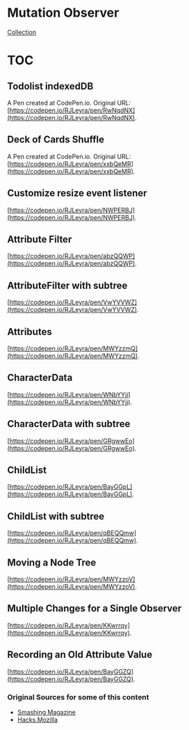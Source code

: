 # Mutation Observer
[Collection](https://codepen.io/collection/AVzKxz)

# [TOC](https://russellabraham.github.io/javascript/scripts/client/mutation-observer/toc.html)

## Todolist indexedDB
 A Pen created at CodePen.io. Original URL: [https://codepen.io/RJLeyra/pen/RwNqdNX](https://codepen.io/RJLeyra/pen/RwNqdNX).

## Deck of Cards Shuffle
 A Pen created at CodePen.io. Original URL: [https://codepen.io/RJLeyra/pen/xxbQeMR](https://codepen.io/RJLeyra/pen/xxbQeMR).
 
## Customize resize event listener
 [https://codepen.io/RJLeyra/pen/NWPERBJ](https://codepen.io/RJLeyra/pen/NWPERBJ).

## Attribute Filter
 [https://codepen.io/RJLeyra/pen/abzQQWP](https://codepen.io/RJLeyra/pen/abzQQWP).

## AttributeFilter with subtree
 [https://codepen.io/RJLeyra/pen/VwYVVWZ](https://codepen.io/RJLeyra/pen/VwYVVWZ).

## Attributes
 [https://codepen.io/RJLeyra/pen/MWYzzmQ](https://codepen.io/RJLeyra/pen/MWYzzmQ).

## CharacterData
 [https://codepen.io/RJLeyra/pen/WNbYYjj](https://codepen.io/RJLeyra/pen/WNbYYjj).

## CharacterData with subtree
 [https://codepen.io/RJLeyra/pen/GRgwwEo](https://codepen.io/RJLeyra/pen/GRgwwEo).

## ChildList
 [https://codepen.io/RJLeyra/pen/BayGGpL](https://codepen.io/RJLeyra/pen/BayGGpL).

## ChildList with subtree
 [https://codepen.io/RJLeyra/pen/qBEQQmw](https://codepen.io/RJLeyra/pen/qBEQQmw).

## Moving a Node Tree
 [https://codepen.io/RJLeyra/pen/MWYzzoV](https://codepen.io/RJLeyra/pen/MWYzzoV).

## Multiple Changes for a Single Observer
 [https://codepen.io/RJLeyra/pen/KKwrrqy](https://codepen.io/RJLeyra/pen/KKwrrqy).

## Recording an Old Attribute Value
 [https://codepen.io/RJLeyra/pen/BayGGZQ](https://codepen.io/RJLeyra/pen/BayGGZQ).

### Original Sources for some of this content 
* [Smashing Magazine](https://www.smashingmagazine.com/2019/04/mutationobserver-api-guide/)
* [Hacks.Mozilla](https://hacks.mozilla.org/2012/05/dom-mutationobserver-reacting-to-dom-changes-without-killing-browser-performance/)
